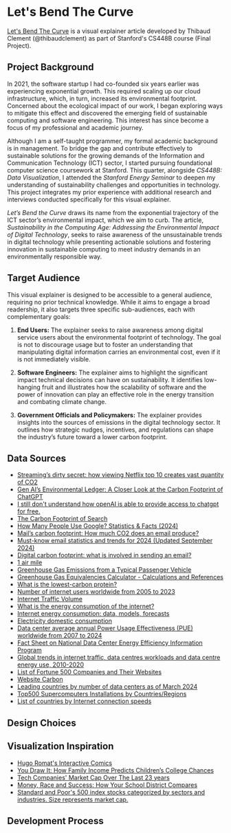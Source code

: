 # Let's Bend The Curve

[Let's Bend The Curve](https://www.letsbendthecurve.com/) is a visual explainer article developed by Thibaud Clement (@thibaudclement) as part of Stanford's CS448B course (Final Project).

## Project Background

In 2021, the software startup I had co-founded six years earlier was experiencing exponential growth. This required scaling up our cloud infrastructure, which, in turn, increased its environmental footprint. Concerned about the ecological impact of our work, I began exploring ways to mitigate this effect and discovered the emerging field of sustainable computing and software engineering. This interest has since become a focus of my professional and academic journey.

Although I am a self-taught programmer, my formal academic background is in management. To bridge the gap and contribute effectively to sustainable solutions for the growing demands of the Information and Communication Technology (ICT) sector, I started pursuing foundational computer science coursework at Stanford. This quarter, alongside _CS448B: Data Visualization_, I attended the _Stanford Energy Seminar_ to deepen my understanding of sustainability challenges and opportunities in technology. This project integrates my prior experience with additional research and interviews conducted specifically for this visual explainer.

_Let’s Bend the Curve_ draws its name from the exponential trajectory of the ICT sector’s environmental impact, which we aim to curb. The article, _Sustainability in the Computing Age: Addressing the Environmental Impact of Digital Technology_, seeks to raise awareness of the unsustainable trends in digital technology while presenting actionable solutions and fostering innovation in sustainable computing to meet industry demands in an environmentally responsible way.

## Target Audience

This visual explainer is designed to be accessible to a general audience, requiring no prior technical knowledge. While it aims to engage a broad readership, it also targets three specific sub-audiences, each with complementary goals:

1. **End Users:** The explainer seeks to raise awareness among digital service users about the environmental footprint of technology. The goal is not to discourage usage but to foster an understanding that manipulating digital information carries an environmental cost, even if it is not immediately visible.

2. **Software Engineers:** The explainer aims to highlight the significant impact technical decisions can have on sustainability. It identifies low-hanging fruit and illustrates how the scalability of software and the power of innovation can play an effective role in the energy transition and combating climate change.

3. **Government Officials and Policymakers:** The explainer provides insights into the sources of emissions in the digital technology sector. It outlines how strategic nudges, incentives, and regulations can shape the industry’s future toward a lower carbon footprint.

## Data Sources
- [Streaming’s dirty secret: how viewing Netflix top 10 creates vast quantity of CO2](https://www.theguardian.com/tv-and-radio/2021/oct/29/streamings-dirty-secret-how-viewing-netflix-top-10-creates-vast-quantity-of-co2)
- [Gen AI’s Environmental Ledger: A Closer Look at the Carbon Footprint of ChatGPT](https://piktochart.com/blog/carbon-footprint-of-chatgpt/)
- [I still don't understand how openAI is able to provide access to chatgpt for free.](https://www.reddit.com/r/ChatGPT/comments/18fb5uw/i_still_dont_understand_how_openai_is_able_to/)
- [The Carbon Footprint of Search](https://salience.co.uk/insight/magazine/the-carbon-footprint-of-search/)
- [How Many People Use Google? Statistics & Facts (2024)](https://seo.ai/blog/how-many-people-use-google)
- [Mail’s carbon footprint: How much CO2 does an email produce?](https://www.fortomorrow.eu/en/blog/carbon-email)
- [Must-know email statistics and trends for 2024 (Updated September 2024)](https://www.mailbutler.io/blog/email/email-statistics-trends/)
- [Digital carbon footprint: what is involved in sending an email?](https://www.biospheresustainable.com/en/blog/65/digital-carbon-footprint-what-is-involved-in-sending-an-email)
- [1 air mile](https://blueskymodel.org/air-mile)
- [Greenhouse Gas Emissions from a Typical Passenger Vehicle](https://nepis.epa.gov/Exe/ZyNET.exe/P100JPPH.TXT?ZyActionD=ZyDocument&Client=EPA&Index=2011+Thru+2015&Docs=&Query=&Time=&EndTime=&SearchMethod=1&TocRestrict=n&Toc=&TocEntry=&QField=&QFieldYear=&QFieldMonth=&QFieldDay=&IntQFieldOp=0&ExtQFieldOp=0&XmlQuery=&File=D%3A%5Czyfiles%5CIndex%20Data%5C11thru15%5CTxt%5C00000011%5CP100JPPH.txt&User=ANONYMOUS&Password=anonymous&SortMethod=h%7C-&MaximumDocuments=1&FuzzyDegree=0&ImageQuality=r75g8/r75g8/x150y150g16/i425&Display=hpfr&DefSeekPage=x&SearchBack=ZyActionL&Back=ZyActionS&BackDesc=Results%20page&MaximumPages=1&ZyEntry=1&SeekPage=x&ZyPURL)
- [Greenhouse Gas Equivalencies Calculator - Calculations and References](https://www.epa.gov/energy/greenhouse-gas-equivalencies-calculator-calculations-and-references)
- [What is the lowest-carbon protein?](https://www.bbc.com/future/article/20221214-what-is-the-lowest-carbon-protein)
- [Number of internet users worldwide from 2005 to 2023](https://www.statista.com/statistics/273018/number-of-internet-users-worldwide/)
- [Internet Traffic Volume](https://www.ibisworld.com/us/bed/internet-traffic-volume/88089/)
- [What is the energy consumption of the internet?](https://thundersaidenergy.com/2023/04/20/what-is-the-energy-consumption-of-the-internet/)
- [Internet energy consumption: data, models, forecasts](https://thundersaidenergy.com/downloads/internet-energy-consumpion-data-models-forecasts/)
- [Electricity domestic consumption](https://yearbook.enerdata.net/electricity/electricity-domestic-consumption-data.html)
- [Data center average annual Power Usage Effectiveness (PUE) worldwide from 2007 to 2024](https://www.statista.com/statistics/1229367/data-center-average-annual-pue-worldwide/)
- [Fact Sheet on National Data Center Energy Efficiency Information Program](https://www1.eere.energy.gov/manufacturing/datacenters/pdfs/national_data_center_fact_sheet_abbrev.pdf)
- [Global trends in internet traffic, data centres workloads and data centre energy use, 2010-2020](https://www.iea.org/data-and-statistics/charts/global-trends-in-internet-traffic-data-centres-workloads-and-data-centre-energy-use-2010-2020)
- [List of Fortune 500 Companies and Their Websites](https://www.zyxware.com/articles/4344/list-of-fortune-500-companies-and-their-websites)
- [Website Carbon](https://www.websitecarbon.com/)
- [Leading countries by number of data centers as of March 2024](https://www.statista.com/statistics/1228433/data-centers-worldwide-by-country/)
- [Top500 Supercomputers Installations by Countries/Regions](https://www.top500.org/lists/top500/2024/06/highs/)
- [List of countries by Internet connection speeds](https://en.wikipedia.org/wiki/List_of_countries_by_Internet_connection_speeds)

## Design Choices

## Visualization Inspiration
- [Hugo Romat's Interactive Comics](https://hugoromat.github.io/interactiveComics/library/dist/C02.html)
- [You Draw It: How Family Income Predicts Children’s College Chances](https://www.nytimes.com/interactive/2015/05/28/upshot/you-draw-it-how-family-income-affects-childrens-college-chances.html)
- [Tech Companies' Market Cap Over The Last 23 years](https://www.reddit.com/r/dataisbeautiful/comments/b1rgt9/market_capitalization_of_tech_companies_over_the/)
- [Money, Race and Success: How Your School District Compares](https://www.nytimes.com/interactive/2016/04/29/upshot/money-race-and-success-how-your-school-district-compares.html)
- [Standard and Poor's 500 index stocks categorized by sectors and industries. Size represents market cap.](https://finviz.com/map.ashx)

## Development Process